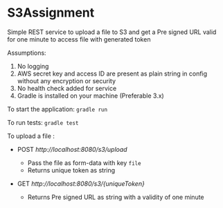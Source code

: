 # S3Assignment
Simple REST service to upload a file to S3 and get a Pre signed URL valid for one minute to access file with generated token

Assumptions:
1) No logging
2) AWS secret key and access ID are present as plain string in config without any encryption or security
3) No health check added for service
4) Gradle is installed on your machine (Preferable 3.x)

To start the application:
`gradle run`

To run tests:
`gradle test`

To upload a file :
- POST _http://localhost:8080/s3/upload_
    - Pass the file as form-data with key `file`
    - Returns unique token as string

- GET _http://localhost:8080/s3/{uniqueToken}_
    - Returns Pre signed URL as string with a validity of one minute

